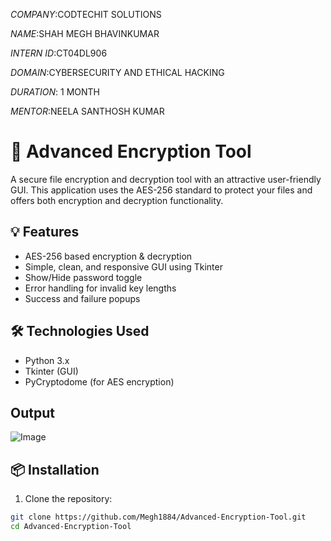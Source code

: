 *COMPANY*:CODTECHIT SOLUTIONS

*NAME*:SHAH MEGH BHAVINKUMAR

*INTERN ID*:CT04DL906

*DOMAIN*:CYBERSECURITY AND ETHICAL HACKING

*DURATION*: 1 MONTH

*MENTOR*:NEELA SANTHOSH KUMAR

# 🔐 Advanced Encryption Tool

A secure file encryption and decryption tool with an attractive user-friendly GUI. This application uses the AES-256 standard to protect your files and offers both encryption and decryption functionality.

## 💡 Features

- AES-256 based encryption & decryption
- Simple, clean, and responsive GUI using Tkinter
- Show/Hide password toggle
- Error handling for invalid key lengths
- Success and failure popups

## 🛠️ Technologies Used

- Python 3.x
- Tkinter (GUI)
- PyCryptodome (for AES encryption)

## Output

![Image](https://github.com/user-attachments/assets/66f59bea-8165-4796-8767-9da2f8f51902)

## 📦 Installation

1. Clone the repository:

```bash
git clone https://github.com/Megh1884/Advanced-Encryption-Tool.git
cd Advanced-Encryption-Tool

